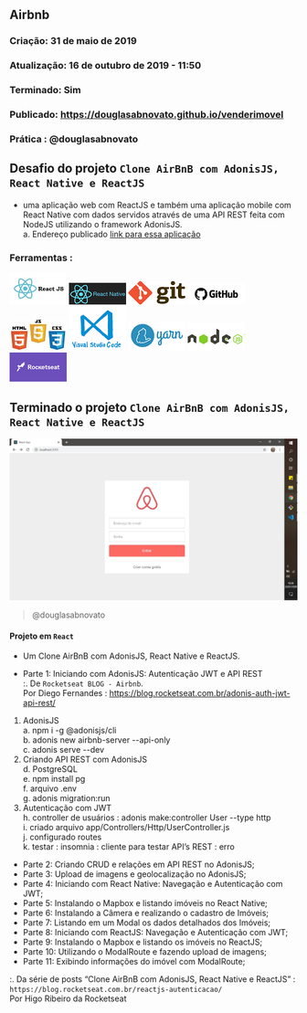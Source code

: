 ## Airbnb

### Criação: 31 de maio de 2019
### Atualização: 16 de outubro de 2019 - 11:50
### Terminado: Sim
### Publicado: https://douglasabnovato.github.io/venderimovel
### Prática : @douglasabnovato

## Desafio do projeto `Clone AirBnB com AdonisJS, React Native e ReactJS`
- uma aplicação web com ReactJS e também uma aplicação mobile com React Native com dados servidos através de uma API REST feita com NodeJS utilizando o framework AdonisJS.</br>
a. Endereço publicado [link para essa aplicação](https://git-scm.com)

### Ferramentas : 

![ReactJS](/images/logo-reactjs.jpg)
![React Native](/images/logo-react-native.png)
![Git](/images/logo-git.png)
![Github](/images/logo-github.png)
![HTML/CSS/Javascript](/images/logo-html-css-js.jpeg)
![VSCode](/images/logo-VSCode.png)
![Yarn](/images/logo-yarn.png)
![Nodejs](/images/nodejs.png)
![Rocketseat](/images/logo-rocketseat.png)

## Terminado o projeto `Clone AirBnB com AdonisJS, React Native e ReactJS`
![AirBnB - Clone](/images/tela-1.jpg)
>@douglasabnovato

#### Projeto em `React`
- Um Clone AirBnB com AdonisJS, React Native e ReactJS.

- Parte 1: Iniciando com AdonisJS: Autenticação JWT e API REST<br/>
:. De `Rocketseat BLOG - Airbnb`.<br/> 
Por Diego Fernandes : https://blog.rocketseat.com.br/adonis-auth-jwt-api-rest/
1. AdonisJS<br/> 
a. npm i -g @adonisjs/cli<br/> 
b. adonis new airbnb-server --api-only<br/> 
c. adonis serve --dev<br/> 
2. Criando API REST com AdonisJS<br/> 
d. PostgreSQL<br/> 
e. npm install pg<br/> 
f. arquivo .env<br/> 
g. adonis migration:run<br/> 
3. Autenticação com JWT<br/> 
h. controller de usuários : adonis make:controller User --type http<br/> 
i. criado arquivo app/Controllers/Http/UserController.js<br/> 
j. configurado routes<br/>
k. testar : insomnia : cliente para testar API’s REST : erro<br/>

- Parte 2: Criando CRUD e relações em API REST no AdonisJS;
- Parte 3: Upload de imagens e geolocalização no AdonisJS;
- Parte 4: Iniciando com React Native: Navegação e Autenticação com JWT;
- Parte 5: Instalando o Mapbox e listando imóveis no React Native;
- Parte 6: Instalando a Câmera e realizando o cadastro de Imóveis;
- Parte 7: Listando em um Modal os dados detalhados dos Imóveis;
- Parte 8: Iniciando com ReactJS: Navegação e Autenticação com JWT;
- Parte 9: Instalando o Mapbox e listando os imóveis no ReactJS;
- Parte 10: Utilizando o ModalRoute e fazendo upload de imagens;
- Parte 11: Exibindo informações do imóvel com ModalRoute;

:. Da série de posts “Clone AirBnB com AdonisJS, React Native e ReactJS” : `https://blog.rocketseat.com.br/reactjs-autenticacao/`</br>
Por Higo Ribeiro da Rocketseat
